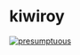 # kiwiroy

[![presumptuous](http://img.shields.io/gratipay/kiwiroy.svg)](https://gratipay.com/kiwiroy/)
